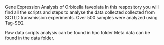 Gene Expression Analysis of Orbicella faveolata
In this respository you will find all the scripts and steps to analyse the data collected collected from SCTLD transmission experiments. Over 500 samples were analyzed using Tag-SEQ.

Raw data scripts analysis can be found in hpc folder
Meta data can be found in the data folder.
